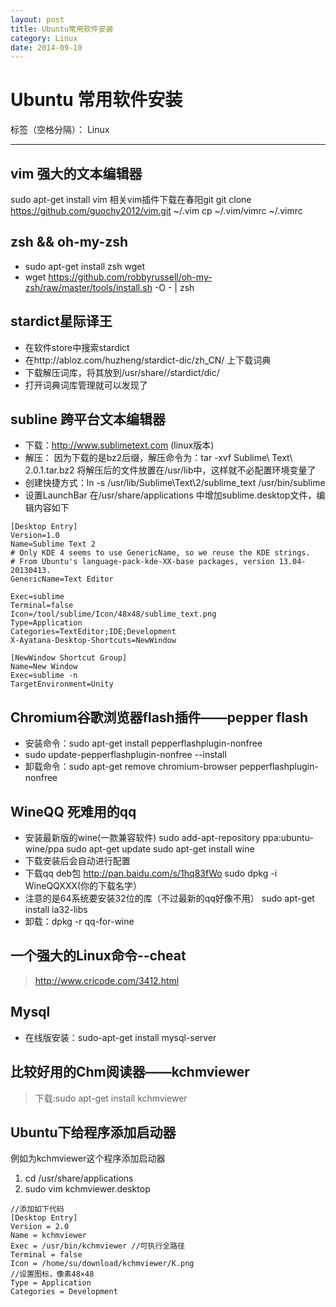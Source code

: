 ```yaml
---
layout: post
title: Ubuntu常用软件安装
category: Linux
date: 2014-09-10
---
```



# Ubuntu 常用软件安装

标签（空格分隔）： Linux

---
## vim 强大的文本编辑器

> 
sudo apt-get install vim
相关vim插件下载在春阳git
git clone https://github.com/guochy2012/vim.git ~/.vim
cp ~/.vim/vimrc ~/.vimrc

## zsh && oh-my-zsh

> 
- sudo apt-get install zsh wget
- wget https://github.com/robbyrussell/oh-my-zsh/raw/master/tools/install.sh -O - | zsh 

## stardict星际译王

> 
-  在软件store中搜索stardict
-  在http://abloz.com/huzheng/stardict-dic/zh_CN/ 上下载词典
-  下载解压词库，将其放到/usr/share//stardict/dic/
-  打开词典词库管理就可以发现了

## subline 跨平台文本编辑器

>  
- 下载：http://www.sublimetext.com (linux版本)
- 解压： 因为下载的是bz2后缀，解压命令为：tar -xvf Sublime\ Text\ 2.0.1.tar.bz2 将解压后的文件放置在/usr/lib中，这样就不必配置环境变量了
- 创建快捷方式：ln -s /usr/lib/Sublime\Text\2/sublime_text /usr/bin/sublime
- 设置LaunchBar
在/usr/share/applications 中增加sublime.desktop文件，编辑内容如下
```
[Desktop Entry]
Version=1.0
Name=Sublime Text 2
# Only KDE 4 seems to use GenericName, so we reuse the KDE strings.
# From Ubuntu's language-pack-kde-XX-base packages, version 13.04-20130413.
GenericName=Text Editor

Exec=sublime
Terminal=false
Icon=/tool/sublime/Icon/48x48/sublime_text.png
Type=Application
Categories=TextEditor;IDE;Development
X-Ayatana-Desktop-Shortcuts=NewWindow

[NewWindow Shortcut Group]
Name=New Window
Exec=sublime -n
TargetEnvironment=Unity
```

## Chromium谷歌浏览器flash插件——pepper flash

> 
 - 安装命令：sudo apt-get install pepperflashplugin-nonfree
 - sudo update-pepperflashplugin-nonfree --install
 - 卸载命令：sudo apt-get remove chromium-browser pepperflashplugin-nonfree

## WineQQ 死难用的qq

> 
- 安装最新版的wine(一款兼容软件)
sudo add-apt-repository ppa:ubuntu-wine/ppa
sudo apt-get update
sudo apt-get install wine
- 下载安装后会自动进行配置
- 下载qq deb包
http://pan.baidu.com/s/1hq83fWo
sudo dpkg -i WineQQXXX(你的下载名字）
- 注意的是64系统要安装32位的库（不过最新的qq好像不用）
sudo apt-get install ia32-libs
- 卸载：dpkg -r qq-for-wine


## 一个强大的Linux命令--**cheat**

> http://www.cricode.com/3412.html

## Mysql

> 
- 在线版安装：sudo-apt-get install mysql-server


## 比较好用的Chm阅读器——**kchmviewer**

> 下载:sudo apt-get install kchmviewer

## Ubuntu下给程序添加启动器

> 
例如为kchmviewer这个程序添加启动器
1. cd /usr/share/applications
2. sudo vim kchmviewer.desktop
```
//添加如下代码
[Desktop Entry]
Version = 2.0
Name = kchmviewer
Exec = /usr/bin/kchmviewer //可执行全路径
Terminal = false
Icon = /home/su/download/kchmviewer/K.png
//设置图标，像素48×48
Type = Application
Categories = Development
```
